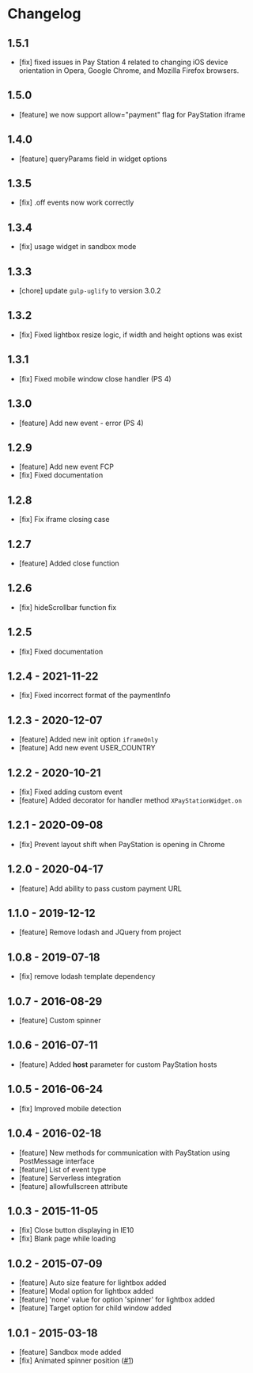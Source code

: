# Changelog

## 1.5.1
- [fix] fixed issues in Pay Station 4 related to changing iOS device orientation in Opera, Google Chrome, and Mozilla Firefox browsers.

## 1.5.0
- [feature] we now support allow="payment" flag for PayStation iframe

## 1.4.0
- [feature] queryParams field in widget options

## 1.3.5
- [fix] .off events now work correctly

## 1.3.4
- [fix] usage widget in sandbox mode

## 1.3.3
- [chore] update `gulp-uglify` to version 3.0.2

## 1.3.2
- [fix] Fixed lightbox resize logic, if width and height options was exist

## 1.3.1
- [fix] Fixed mobile window close handler (PS 4)

## 1.3.0
- [feature] Add new event - error (PS 4)

## 1.2.9
- [feature] Add new event FCP
- [fix] Fixed documentation

## 1.2.8
- [fix] Fix iframe closing case

## 1.2.7
- [feature] Added close function

## 1.2.6
- [fix] hideScrollbar function fix

## 1.2.5
- [fix] Fixed documentation

## 1.2.4 - 2021-11-22
- [fix] Fixed incorrect format of the paymentInfo

## 1.2.3 - 2020-12-07

- [feature] Added new init option `iframeOnly`
- [feature] Add new event USER_COUNTRY

## 1.2.2 - 2020-10-21

- [fix] Fixed adding custom event
- [feature] Added decorator for handler method `XPayStationWidget.on`

## 1.2.1 - 2020-09-08

- [fix] Prevent layout shift when PayStation is opening in Chrome

## 1.2.0 - 2020-04-17

- [feature] Add ability to pass custom payment URL

## 1.1.0 - 2019-12-12

- [feature] Remove lodash and JQuery from project

## 1.0.8 - 2019-07-18

- [fix] remove lodash template dependency

## 1.0.7 - 2016-08-29

- [feature] Custom spinner

## 1.0.6 - 2016-07-11

- [feature] Added **host** parameter for custom PayStation hosts

## 1.0.5 - 2016-06-24

- [fix] Improved mobile detection

## 1.0.4 - 2016-02-18

- [feature] New methods for communication with PayStation using PostMessage interface
- [feature] List of event type
- [feature] Serverless integration
- [feature] allowfullscreen attribute

## 1.0.3 - 2015-11-05

- [fix] Close button displaying in IE10
- [fix] Blank page while loading

## 1.0.2 - 2015-07-09

- [feature] Auto size feature for lightbox added
- [feature] Modal option for lightbox added
- [feature] 'none' value for option 'spinner' for lightbox added
- [feature] Target option for child window added

## 1.0.1 - 2015-03-18

- [feature] Sandbox mode added
- [fix] Animated spinner position ([#1](https://github.com/xsolla/paystation-embed/issues/1))
